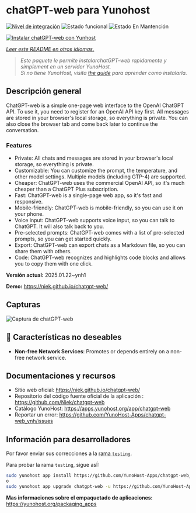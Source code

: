 <!--
Este archivo README esta generado automaticamente<https://github.com/YunoHost/apps/tree/master/tools/readme_generator>
No se debe editar a mano.
-->

# chatGPT-web para Yunohost

[![Nivel de integración](https://apps.yunohost.org/badge/integration/chatgpt-web)](https://ci-apps.yunohost.org/ci/apps/chatgpt-web/)
![Estado funcional](https://apps.yunohost.org/badge/state/chatgpt-web)
![Estado En Mantención](https://apps.yunohost.org/badge/maintained/chatgpt-web)

[![Instalar chatGPT-web con Yunhost](https://install-app.yunohost.org/install-with-yunohost.svg)](https://install-app.yunohost.org/?app=chatgpt-web)

*[Leer este README en otros idiomas.](./ALL_README.md)*

> *Este paquete le permite instalarchatGPT-web rapidamente y simplement en un servidor YunoHost.*  
> *Si no tiene YunoHost, visita [the guide](https://yunohost.org/install) para aprender como instalarla.*

## Descripción general

ChatGPT-web is a simple one-page web interface to the OpenAI ChatGPT API. To use it, you need to register for an OpenAI API key first. All messages are stored in your browser's local storage, so everything is private. You can also close the browser tab and come back later to continue the conversation.

### Features

- Private: All chats and messages are stored in your browser's local storage, so everything is private.
- Customizable: You can customize the prompt, the temperature, and other model settings. Multiple models (including GTP-4) are supported.
- Cheaper: ChatGPT-web uses the commercial OpenAI API, so it's much cheaper than a ChatGPT Plus subscription.
- Fast: ChatGPT-web is a single-page web app, so it's fast and responsive.
- Mobile-friendly: ChatGPT-web is mobile-friendly, so you can use it on your phone.
- Voice input: ChatGPT-web supports voice input, so you can talk to ChatGPT. It will also talk back to you.
- Pre-selected prompts: ChatGPT-web comes with a list of pre-selected prompts, so you can get started quickly.
- Export: ChatGPT-web can export chats as a Markdown file, so you can share them with others.
- Code: ChatGPT-web recognizes and highlights code blocks and allows you to copy them with one click.


**Versión actual:** 2025.01.22~ynh1

**Demo:** <https://niek.github.io/chatgpt-web/>

## Capturas

![Captura de chatGPT-web](./doc/screenshots/screenshot.png)

## :red_circle: Características no deseables

- **Non-free Network Services**: Promotes or depends entirely on a non-free network service.

## Documentaciones y recursos

- Sitio web oficial: <https://niek.github.io/chatgpt-web/>
- Repositorio del código fuente oficial de la aplicación : <https://github.com/Niek/chatgpt-web>
- Catálogo YunoHost: <https://apps.yunohost.org/app/chatgpt-web>
- Reportar un error: <https://github.com/YunoHost-Apps/chatgpt-web_ynh/issues>

## Información para desarrolladores

Por favor enviar sus correcciones a la [rama `testing`](https://github.com/YunoHost-Apps/chatgpt-web_ynh/tree/testing).

Para probar la rama `testing`, sigue asÍ:

```bash
sudo yunohost app install https://github.com/YunoHost-Apps/chatgpt-web_ynh/tree/testing --debug
o
sudo yunohost app upgrade chatgpt-web -u https://github.com/YunoHost-Apps/chatgpt-web_ynh/tree/testing --debug
```

**Mas informaciones sobre el empaquetado de aplicaciones:** <https://yunohost.org/packaging_apps>
